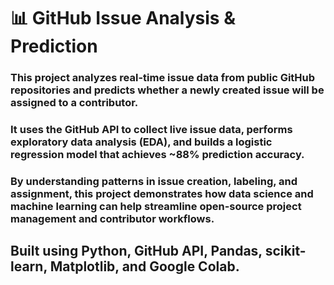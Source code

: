 # 📊 GitHub Issue Analysis & Prediction

### This project analyzes real-time issue data from public GitHub repositories and predicts whether a newly created issue will be assigned to a contributor.
### It uses the GitHub API to collect live issue data, performs exploratory data analysis (EDA), and builds a logistic regression model that achieves ~88% prediction accuracy.

### By understanding patterns in issue creation, labeling, and assignment, this project demonstrates how data science and machine learning can help streamline open-source project management and contributor workflows.

##  Built using Python, GitHub API, Pandas, scikit-learn, Matplotlib, and Google Colab.
